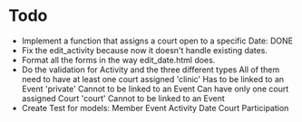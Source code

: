 # Todo

* Implement a function that assigns a court open to a specific Date:  DONE
* Fix the edit_activity because now it doesn't handle existing dates.
* Format all the forms in the way edit_date.html does.
* Do the validation for Activity and the three different types
    All of them need to have at least one court assigned
    'clinic'
        Has to be linked to an Event
    'private'
        Cannot to be linked to an Event
        Can have only one court assigned Court
    'court'
        Cannot to be linked to an Event
* Create Test for models: 
    Member
    Event
    Activity
    Date
    Court
    Participation


